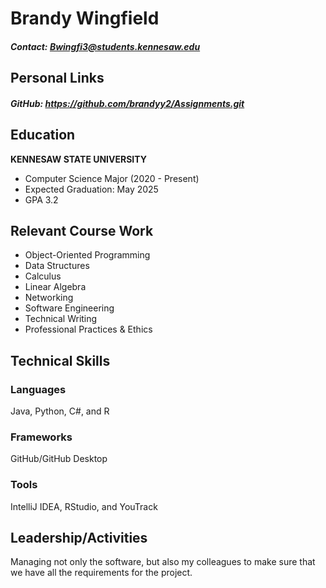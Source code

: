 # Brandy Wingfield
##### Contact: Bwingfi3@students.kennesaw.edu
## Personal Links 
##### GitHub: https://github.com/brandyy2/Assignments.git

## Education
**KENNESAW STATE UNIVERSITY**
+ Computer Science Major (2020 - Present)
+ Expected Graduation: May 2025
+ GPA 3.2

## Relevant Course Work
+ Object-Oriented Programming
+ Data Structures
+ Calculus
+ Linear Algebra
+ Networking
+ Software Engineering
+ Technical Writing
+ Professional Practices & Ethics

## Technical Skills
### Languages
Java, Python, C#, and R
### Frameworks
GitHub/GitHub Desktop
### Tools
IntelliJ IDEA, RStudio, and YouTrack

## Leadership/Activities 
Managing not only the software, but also my colleagues to make sure that we have all the requirements for the project.

